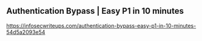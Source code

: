 ## Authentication Bypass | Easy P1 in 10 minutes
https://infosecwriteups.com/authentication-bypass-easy-p1-in-10-minutes-54d5a2093e54


